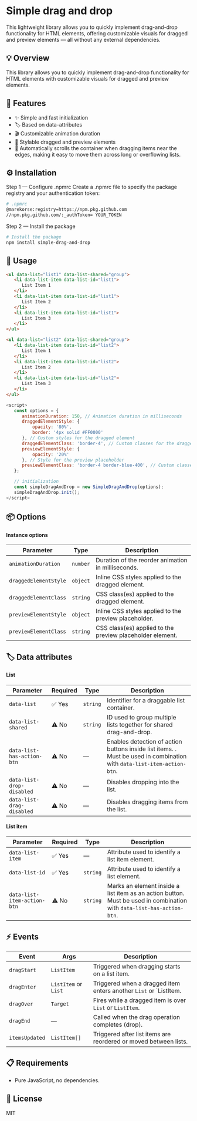 # Simple drag and drop

This lightweight library allows you to quickly implement drag-and-drop functionality for HTML elements, offering customizable visuals for dragged and preview elements — all without any external dependencies.

## 💡 Overview

This library allows you to quickly implement drag-and-drop functionality for HTML elements with customizable visuals for dragged and preview elements.

## 🧩 Features

- ✨ Simple and fast initialization
- 🏷️ Based on data-attributes
- 🎬 Customizable animation duration
- 🎨 Stylable dragged and preview elements
- 🧲 Automatically scrolls the container when dragging items near the edges, making it easy to move them across long or overflowing lists.

## ⚙️ Installation
Step 1 — Configure .npmrc
Create a .npmrc file to specify the package registry and your authentication token:
 
```bash
# .npmrc
@marekorse:registry=https://npm.pkg.github.com
//npm.pkg.github.com/:_authToken= YOUR_TOKEN
```

Step 2 — Install the package

```bash
# Install the package
npm install simple-drag-and-drop
```


## 🚀 Usage

```html
<ul data-list="list1" data-list-shared="group">
   <li data-list-item data-list-id="list1">
      List Item 1
   </li>
   <li data-list-item data-list-id="list1">
      List Item 2
   </li>
   <li data-list-item data-list-id="list1">
      List Item 3
   </li>
</ul>

<ul data-list="list2" data-list-shared="group">
   <li data-list-item data-list-id="list2">
      List Item 1
   </li>
   <li data-list-item data-list-id="list2">
      List Item 2
   </li>
   <li data-list-item data-list-id="list2">
      List Item 3
   </li>
</ul>
```


```js
<script>
   const options = {
      animationDuration: 150, // Animation duration in milliseconds
      draggedElementStyle: { 
          opacity: '80%', 
          border: '4px solid #FF0000' 
      }, // Custom styles for the dragged element
      draggedElementClass: 'border-4', // Custom classes for the dragged element 
      previewElementStyle: { 
          opacity: '20%' 
      }, // Style for the preview placeholder
      previewElementClass: 'border-4 border-blue-400', // Custom classes for the preview placeholder
   };

   // initialization
   const simpleDragAndDrop = new SimpleDragAndDrop(options);
   simpleDragAndDrop.init();
</script>
```


## 📦 Options

#### Instance options

| Parameter                | Type          | Description                                                                 |
|--------------------------|---------------|-----------------------------------------------------------------------------|
| `animationDuration`      | `number`      | Duration of the reorder animation in milliseconds.                            |
| `draggedElementStyle`    | `object`      | Inline CSS styles applied to the dragged element.                          |
| `draggedElementClass`    | `string`      | CSS class(es) applied to the dragged element.                              |
| `previewElementStyle`    | `object`      | Inline CSS styles applied to the preview placeholder.                      |
| `previewElementClass`    | `string`      | CSS class(es) applied to the preview placeholder element.                  |



## 🏷️ Data attributes

#### List

| Parameter                    | Required | Type     | Description                                                                 |
|-----------------------------|----------|----------|-----------------------------------------------------------------------------|
| `data-list`                 | ✅ Yes   | `string` | Identifier for a draggable list container.                                  |
| `data-list-shared`          | ⚠️ No    | `string` | ID used to group multiple lists together for shared drag-and-drop.         |
| `data-list-has-action-btn`  | ⚠️ No    | —        | Enables detection of action buttons inside list items. . Must be used in combination with `data-list-item-action-btn`.|                     |
| `data-list-drop-disabled`   | ⚠️ No    | —        | Disables dropping into the list.                                           |
| `data-list-drag-disabled`   | ⚠️ No    | —        | Disables dragging items from the list.                                     |



#### List item

| Parameter                    | Required | Type     | Description                                                                 |
|-----------------------------|----------|----------|-----------------------------------------------------------------------------|
| `data-list-item`            | ✅ Yes   | —        | Attribute used to identify a list item element.                            |
| `data-list-id`              | ✅ Yes   | `string` | Attribute used to identify a list element.                        |
| `data-list-item-action-btn` | ⚠️ No    | `string` | Marks an element inside a list item as an action button. Must be used in combination with `data-list-has-action-btn`. |


## ⚡ Events



| Event           | Args                         | Description                                                                 |
|-----------------|------------------------------|-----------------------------------------------------------------------------|
| `dragStart`     | `ListItem`                   | Triggered when dragging starts on a list item.                             |
| `dragEnter`     | `ListItem` or `List`         | Triggered when a dragged item enters another `List` or `ListItem.            |
| `dragOver`      | `Target`                     | Fires while a dragged item is over `List` or `ListItem`.                    |
| `dragEnd`       | —                            | Called when the drag operation completes (drop).                 |
| `itemsUpdated`  | `ListItem[]`                 | Triggered after list items are reordered or moved between lists.                |


 
## 📋 Requirements

- Pure JavaScript, no dependencies.

## 📄 License

MIT
